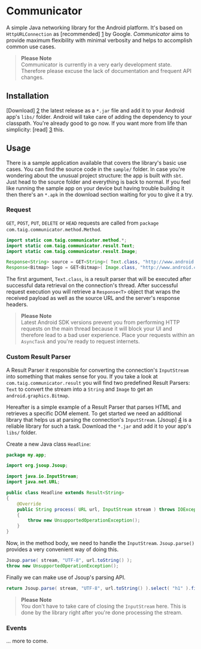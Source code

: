 Communicator
============

A simple Java networking library for the Android platform. It's based on `HttpURLConnection` as [recommended] [1] by
Google. *Communicator* aims to provide maximum flexibility with minimal verbosity and helps to accomplish common use cases.

> **Please Note**  
> Communicator is currently in a very early development state. Therefore please excuse the lack of documentation and
> frequent API changes.

Installation
------------

[Download] [2] the latest release as a `*.jar` file and add it to your Android app's `libs/` folder. Android will
take care of adding the dependency to your classpath. You're already good to go now. If you want more from life than
simplicity: [read] [3] this.

Usage
-----

There is a sample application available that covers the library's basic use cases. You can find the source code in the
`sample/` folder. In case you're wondering about the unusual project structure: the app is built with `sbt`. Just head to
the source folder and everything is back to normal. If you feel like running the sample app on your device but having
trouble building it then there's an `*.apk` in the download section waiting for you to give it a try.

### Request

`GET`, `POST`, `PUT`, `DELETE` or `HEAD` requests are called from `package com.taig.communicator.method.Method`.

````java
import static com.taig.communicator.method.*;
import static com.taig.communicator.result.Text;
import static com.taig.communicator.result.Image;

Response<String> source = GET<String>( Text.class, "http://www.android.com/" ).request();
Response<Bitmap> logo = GET<Bitmap>( Image.class, "http://www.android.com/images/logo.png" ).request();
````

The first argument, `Text.class`, is a result parser that will be executed after successful data retrieval on the
connection's thread. After successful request execution you will retrieve a `Response<T>` object that wraps the received
payload as well as the source URL and the server's response headers.

> **Please Note**  
> Latest Android SDK versions prevent you from performing HTTP requests on the main thread because it will block your
> UI and therefore lead to a bad user experience. Place your requests within an `AsyncTask` and you're ready to request
> internets.

### Custom Result Parser

A Result Parser it responsible for converting the connection's `InputStream` into something that makes sense for you.
If you take a look at `com.taig.communicator.result` you will find two predefined Result Parsers: `Text` to convert the
stream into a `String` and `Image` to get an `android.graphics.Bitmap`.

Hereafter is a simple example of a Result Parser that parses HTML and retrieves a specific DOM element. To get started
we need an additional library that helps us at parsing the connection's `InputStream`. [Jsoup] [4] is a reliable library
for such a task. Download the `*.jar` and add it to your app's `libs/` folder.

Create a new Java class `Headline`:

````java
package my.app;

import org.jsoup.Jsoup;

import java.io.InputStream;
import java.net.URL;

public class Headline extends Result<String>
{
	@Override
	public String process( URL url, InputStream stream ) throws IOException
	{
		throw new UnsupportedOperationException();
	}
}
````

Now, in the method body, we need to handle the `InputStream`. `Jsoup.parse()` provides a very convenient way of doing this.

````java
Jsoup.parse( stream, "UTF-8", url.toString() );
throw new UnsupportedOperationException();
````

Finally we can make use of Jsoup's parsing API.

````java
return Jsoup.parse( stream, "UTF-8", url.toString() ).select( "h1" ).first().text();
````

> **Please Note**  
> You don't have to take care of closing the `InputStream` here. This is done by the library right after you're done
> processing the stream.

### Events

... more to come.

[1]: http://android-developers.blogspot.de/2011/09/androids-http-clients.html
[2]: https://github.com/Taig/Communicator/releases
[3]: http://tools.android.com/recent/dealingwithdependenciesinandroidprojects
[4]: http://jsoup.org
